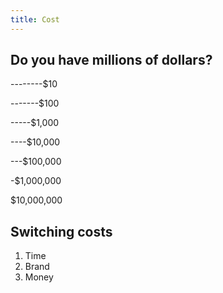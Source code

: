 ```yaml
---
title: Cost
---
```


## Do you have millions of dollars?

--------$10

-------$100

-----$1,000

----$10,000

---$100,000

-$1,000,000

$10,000,000

## Switching costs

1. Time
2. Brand
3. Money
